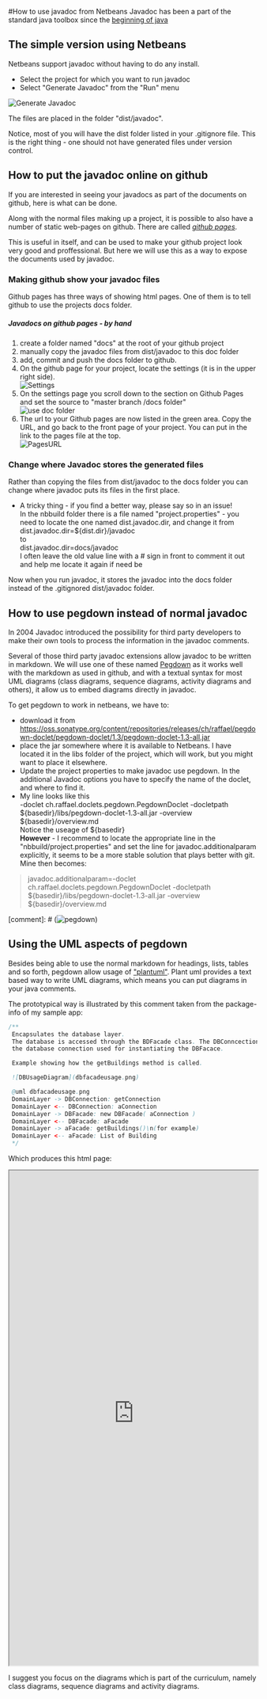#How to use javadoc from Netbeans
Javadoc has been a part of the standard java toolbox since the [beginning of java](http://www.literateprogramming.com/javadoc95.pdf)


## The simple version using Netbeans
Netbeans support javadoc without having to do any install.

- Select the project for which you want to run javadoc
- Select "Generate Javadoc" from the "Run" menu

![Generate Javadoc](img/runjavadoc.jpg)

The files are placed in the folder "dist/javadoc".

Notice, most of you will have the dist folder listed in your .gitignore file. This is the right thing - one should not have generated files under version control. 


## How to put the javadoc online on github
If you are interested in seeing your javadocs as part of the documents on github, here is what can be done. 

Along with the normal files making up a project, it is possible to also have a number of static web-pages on github. There are called [_github pages_](https://pages.github.com).

This is useful in itself, and can be used to make your github project look very good and proffessional. But here we will use this as a way to expose the documents used by javadoc.

### Making github show your javadoc files
Github pages has three ways of showing html pages. One of them is to tell github to use the projects docs folder.

##### Javadocs on github pages - by hand

1. create a folder named "docs" at the root of your github project
2. manually copy the javadoc files from dist/javadoc to this doc folder
3. add, commit and push the docs folder to github.
4. On the github page for your project, locate the settings (it is in the upper right side).<br> ![Settings](img/Settings.jpg)
5. On the settings page you scroll down to the section on Github Pages and set the source to "master branch /docs folder"<br>
![use doc folder](img/UseDocFolder.jpg)
6. The url to your Github pages are now listed in the green area. Copy the URL, and go back to the front page of your project. You can put in the link to the pages file at the top. <br>
![PagesURL](img/ProjectURL.jpg)

### Change where Javadoc stores the generated files
Rather than copying the files from dist/javadoc to the docs folder you can change where javadoc puts its files in the first place.

- A tricky thing - if you find a better way, please say so in an issue! <br> In the nbbuild folder there is a file named "project.properties" - you need to locate the one named dist.javadoc.dir, and change it from <br>dist.javadoc.dir=${dist.dir}/javadoc<br>to <br>dist.javadoc.dir=docs/javadoc<br>
I often leave the old value line with a # sign in front to comment it out and help me locate it again if need be

Now when you run javadoc, it stores the javadoc into the docs folder instead of the .gitignored dist/javadoc folder.

## How to use pegdown instead of normal javadoc
In 2004 Javadoc introduced the possibility for third party developers to make their own tools to process the information in the javadoc comments. 

Several of those third party javadoc extensions allow javadoc to be written in markdown. We will use one of these named [Pegdown](https://github.com/Abnaxos/pegdown-doclet) as it works well with the markdown as used in github, and with a textual syntax for most UML diagrams (class diagrams, sequence diagrams, activity diagrams and others), it allow us to embed diagrams directly in javadoc.

To get pegdown to work in netbeans, we have to:

- download it from <https://oss.sonatype.org/content/repositories/releases/ch/raffael/pegdown-doclet/pegdown-doclet/1.3/pegdown-doclet-1.3-all.jar>
- place the jar somewhere where it is available to Netbeans. I have located it in the libs folder of the project, which will work, but you might want to place it elsewhere.
- Update the project properties to make javadoc use pegdown. In the additional Javadoc options you have to specify the name of the doclet, and where to find it. 
- My line looks like this<br>
 	-doclet ch.raffael.doclets.pegdown.PegdownDoclet -docletpath ${basedir}/libs/pegdown-doclet-1.3-all.jar -overview ${basedir}/overview.md<br>
Notice the useage of ${basedir} <br>
**However** - I recommend to locate the appropriate line in the "nbbuild/project.properties" and set the line for javadoc.additionalparam explicitly, it seems to be a more stable solution that plays better with git. Mine then becomes:<br>
>javadoc.additionalparam=-doclet ch.raffael.doclets.pegdown.PegdownDoclet -docletpath ${basedir}/libs/pegdown-doclet-1.3-all.jar -overview ${basedir}/overview.md

[comment]: # (![pegdown](img/PegdownDoclet.jpg))

## Using the UML aspects of pegdown
Besides being able to use the normal markdown for headings, lists, tables and so forth, pegdown allow usage of ["plantuml"](http://plantuml.com). Plant uml provides a text based way to write UML diagrams, which means you can put diagrams in your java comments.

The prototypical way is illustrated by this comment taken from the package-info of my sample app:

```java
/**
 Encapsulates the database layer.
 The database is accessed through the BDFacade class. The DBConncection provides
 the database connection used for instantiating the DBFacace.

 Example showing how the getBuildings method is called.

 ![DBUsageDiagram](dbfacadeusage.png)

 @uml dbfacadeusage.png
 DomainLayer -> DBConnection: getConnection
 DomainLayer <-- DBConnection: aConnection
 DomainLayer -> DBFacade: new DBFacade( aConnection )
 DomainLayer <-- DBFacade: aFacade
 DomainLayer -> aFacade: getBuildings()\n(for example)
 DomainLayer <-- aFacade: List of Building
 */
```
Which produces this html page:

<iframe src="https://kaspercphbusiness.github.io/2semWebbuildingsWithTest/dbaccess/package-summary.html" height="1000" width="100%"></iframe>


I suggest you focus on the diagrams which is part of the curriculum, namely class diagrams, sequence diagrams and activity diagrams.

